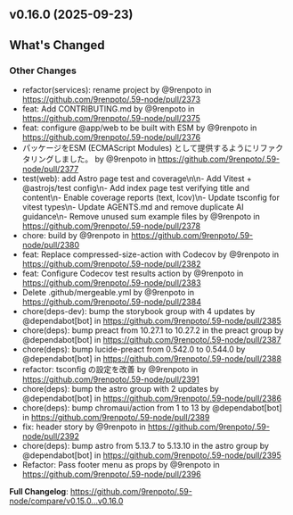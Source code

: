 ## v0.16.0 (2025-09-23)
<!-- Release notes generated using configuration in .github/release.yml at main -->

## What's Changed
### Other Changes
* refactor(services): rename project by @9renpoto in https://github.com/9renpoto/.59-node/pull/2373
* feat: Add CONTRIBUTING.md by @9renpoto in https://github.com/9renpoto/.59-node/pull/2375
* feat: configure @app/web to be built with ESM by @9renpoto in https://github.com/9renpoto/.59-node/pull/2376
*  パッケージをESM (ECMAScript Modules) として提供するようにリファクタリングしました。 by @9renpoto in https://github.com/9renpoto/.59-node/pull/2377
* test(web): add Astro page test and coverage\n\n- Add Vitest + @astrojs/test config\n- Add index page test verifying title and content\n- Enable coverage reports (text, lcov)\n- Update tsconfig for vitest types\n- Update AGENTS.md and remove duplicate AI guidance\n- Remove unused sum example files by @9renpoto in https://github.com/9renpoto/.59-node/pull/2378
* chore: build by @9renpoto in https://github.com/9renpoto/.59-node/pull/2380
* feat: Replace compressed-size-action with Codecov by @9renpoto in https://github.com/9renpoto/.59-node/pull/2382
* feat: Configure Codecov test results action by @9renpoto in https://github.com/9renpoto/.59-node/pull/2383
* Delete .github/mergeable.yml by @9renpoto in https://github.com/9renpoto/.59-node/pull/2384
* chore(deps-dev): bump the storybook group with 4 updates by @dependabot[bot] in https://github.com/9renpoto/.59-node/pull/2385
* chore(deps): bump preact from 10.27.1 to 10.27.2 in the preact group by @dependabot[bot] in https://github.com/9renpoto/.59-node/pull/2387
* chore(deps): bump lucide-preact from 0.542.0 to 0.544.0 by @dependabot[bot] in https://github.com/9renpoto/.59-node/pull/2388
* refactor: tsconfig の設定を改善 by @9renpoto in https://github.com/9renpoto/.59-node/pull/2391
* chore(deps): bump the astro group with 2 updates by @dependabot[bot] in https://github.com/9renpoto/.59-node/pull/2386
* chore(deps): bump chromaui/action from 1 to 13 by @dependabot[bot] in https://github.com/9renpoto/.59-node/pull/2389
* fix: header story by @9renpoto in https://github.com/9renpoto/.59-node/pull/2392
* chore(deps): bump astro from 5.13.7 to 5.13.10 in the astro group by @dependabot[bot] in https://github.com/9renpoto/.59-node/pull/2395
* Refactor: Pass footer menu as props by @9renpoto in https://github.com/9renpoto/.59-node/pull/2396


**Full Changelog**: https://github.com/9renpoto/.59-node/compare/v0.15.0...v0.16.0

